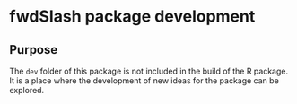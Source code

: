 
<!-- README.md is generated from README.Rmd. Please edit that file -->

# fwdSlash package development

## Purpose

The `dev` folder of this package is not included in the build of the R
package. It is a place where the development of new ideas for the
package can be explored.
